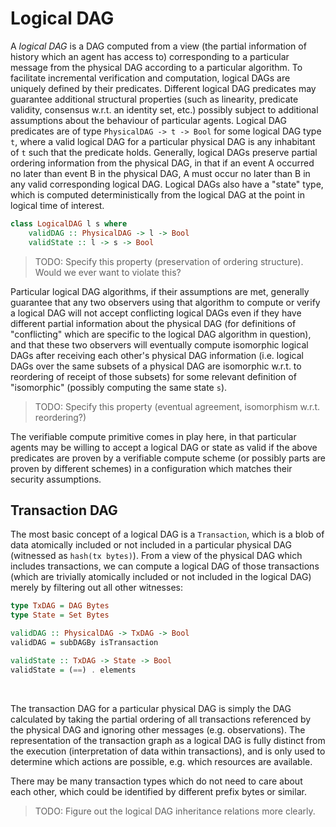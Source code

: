 # Logical DAG

A _logical DAG_ is a DAG computed from a view (the partial information of history which an agent has access to) corresponding to a particular message from the physical DAG according to a particular algorithm. To facilitate incremental verification and computation, logical DAGs are uniquely defined by their predicates. Different logical DAG predicates may guarantee additional structural properties (such as linearity, predicate validity, consensus w.r.t. an identity set, etc.) possibly subject to additional assumptions about the behaviour of particular agents. Logical DAG predicates are of type `PhysicalDAG -> t -> Bool` for some logical DAG type `t`, where a valid logical DAG for a particular physical DAG is any inhabitant of `t` such that the predicate holds. Generally, logical DAGs preserve partial ordering information from the physical DAG, in that if an event A occurred no later than event B in the physical DAG, A must occur no later than B in any valid corresponding logical DAG. Logical DAGs also have a "state" type, which is computed deterministically from the logical DAG at the point in logical time of interest.

```haskell
class LogicalDAG l s where
    validDAG :: PhysicalDAG -> l -> Bool
    validState :: l -> s -> Bool
```

> TODO: Specify this property (preservation of ordering structure). Would we ever want to violate this?

Particular logical DAG algorithms, if their assumptions are met, generally guarantee that any two observers using that algorithm to compute or verify a logical DAG will not accept conflicting logical DAGs even if they have different partial information about the physical DAG (for definitions of "conflicting" which are specific to the logical DAG algorithm in question), and that these two observers will eventually compute isomorphic logical DAGs after receiving each other's physical DAG information (i.e. logical DAGs over the same subsets of a physical DAG are isomorphic w.r.t. to reordering of receipt of those subsets) for some relevant definition of "isomorphic" (possibly computing the same state `s`).

> TODO: Specify this property (eventual agreement, isomorphism w.r.t. reordering?)

The verifiable compute primitive comes in play here, in that particular agents may be willing to accept a logical DAG or state as valid if the above predicates are proven by a verifiable compute scheme (or possibly parts are proven by different schemes) in a configuration which matches their security assumptions.

## Transaction DAG

The most basic concept of a logical DAG is a `Transaction`, which is a blob of data atomically included or not included in a particular physical DAG (witnessed as `hash(tx bytes)`). From a view of the physical DAG which includes transactions, we can compute a logical DAG of those transactions (which are trivially atomically included or not included in the logical DAG) merely by filtering out all other witnesses:

```haskell
type TxDAG = DAG Bytes
type State = Set Bytes

validDAG :: PhysicalDAG -> TxDAG -> Bool
validDAG = subDAGBy isTransaction

validState :: TxDAG -> State -> Bool
validState = (==) . elements
```

&nbsp;

The transaction DAG for a particular physical DAG is simply the DAG calculated by taking the partial ordering of all transactions referenced by the physical DAG and ignoring other messages (e.g. observations). The representation of the transaction graph as a logical DAG is fully distinct from the execution (interpretation of data within transactions), and is only used to determine which actions are possible, e.g. which resources are available.

There may be many transaction types which do not need to care about each other, which could be identified by different prefix bytes or similar.

> TODO: Figure out the logical DAG inheritance relations more clearly.

```haskell
```
